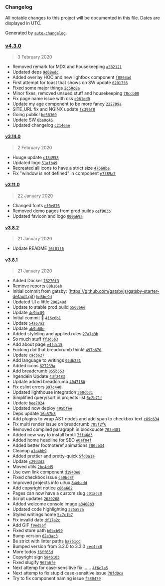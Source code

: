 ### Changelog

All notable changes to this project will be documented in this file. Dates are displayed in UTC.

Generated by [`auto-changelog`](https://github.com/CookPete/auto-changelog).

### [v4.3.0](https://github.com/muuvmuuv/portfolio/compare/v3.14.0...v4.3.0)

> 3 February 2020

- Removed remark for MDX and housekeeping [`a582121`](https://github.com/muuvmuuv/portfolio/commit/a58212142b4380e465b27fbfcb40320ccfac01ad)
- Updated deps [`9d08edc`](https://github.com/muuvmuuv/portfolio/commit/9d08edcfaf79126919a6985dbccdcbc58b26418e)
- Added overlay HOC and new lightbox component [`f0864ad`](https://github.com/muuvmuuv/portfolio/commit/f0864adda103e87dd8e17da7dec11fdaeba400b6)
- First attempt for toast that shows on SW update [`6201756`](https://github.com/muuvmuuv/portfolio/commit/62017568b3f894845cb21cb6aec0457a1394b8c4)
- Fixed some major things [`2c50c8a`](https://github.com/muuvmuuv/portfolio/commit/2c50c8aafea7e26d93902bd5c7c1fdb4bcf45495)
- Minor fixes, removed unsued stuff and housekeeping [`78ccb00`](https://github.com/muuvmuuv/portfolio/commit/78ccb00abcebe7530add85425b6a108ad99bd9f5)
- Fix page name issue with css [`e961ed0`](https://github.com/muuvmuuv/portfolio/commit/e961ed02489a08598035ca2693896a3df0da6ad2)
- Update my age component to be more fancy [`222709a`](https://github.com/muuvmuuv/portfolio/commit/222709a3842b7c66168f38ef32806bae651cadbf)
- SITE_URL fix and NGINX update [`fc396f0`](https://github.com/muuvmuuv/portfolio/commit/fc396f07a3cac1022c7826449e74029740cbfdb0)
- Going public! [`be58360`](https://github.com/muuvmuuv/portfolio/commit/be583607b9877eb61f0ae9a4c26dc0409d7c95ff)
- Update SW [`0ba0c46`](https://github.com/muuvmuuv/portfolio/commit/0ba0c46f5f04192f413ffeca6ce89e8ee6c0edf3)
- Updated changelog [`c214eae`](https://github.com/muuvmuuv/portfolio/commit/c214eaee210d4c8df0b695bbb20cfca7678b2911)

#### [v3.14.0](https://github.com/muuvmuuv/portfolio/compare/v3.11.0...v3.14.0)

> 2 February 2020

- Huuge update [`c134958`](https://github.com/muuvmuuv/portfolio/commit/c134958c1bdccaa9d6e88ffaa832b6710682f913)
- Updated logo [`51afb49`](https://github.com/muuvmuuv/portfolio/commit/51afb49dbaecb8301b590a7897dbab408b525c18)
- Recreated all icons to have a strict size [`47668be`](https://github.com/muuvmuuv/portfolio/commit/47668beafa509fc82460880ea4cb4253ae8ca304)
- Fix "window is not defined" in component [`e7389a7`](https://github.com/muuvmuuv/portfolio/commit/e7389a74ba0112213a74cbe8928dfa10aac0b939)

#### [v3.11.0](https://github.com/muuvmuuv/portfolio/compare/v3.8.2...v3.11.0)

> 22 January 2020

- Changed fonts [`cf0e876`](https://github.com/muuvmuuv/portfolio/commit/cf0e8762ecf66c01cb90465d2ffa3cf1211be3c1)
- Removed demo pages from prod builds [`cef903b`](https://github.com/muuvmuuv/portfolio/commit/cef903b464fdd7f3b47af9459a204ce7e9a1aec9)
- Updated favicon and logo [`000a69a`](https://github.com/muuvmuuv/portfolio/commit/000a69a4d13c08fe92f9ee1e2b5ee0b8afe9ea91)

#### [v3.8.2](https://github.com/muuvmuuv/portfolio/compare/v3.8.1...v3.8.2)

> 21 January 2020

- Update README [`f6f01f6`](https://github.com/muuvmuuv/portfolio/commit/f6f01f6d3e5b5cb22875d975b2b0ecad53c4ccf2)

#### v3.8.1

> 21 January 2020

- Added Docker [`76270f3`](https://github.com/muuvmuuv/portfolio/commit/76270f338de3e944bc763b5ef3a4bc1213e7bcab)
- Remove reports [`88b16eb`](https://github.com/muuvmuuv/portfolio/commit/88b16eb40adafac75d612415e23aac845a9e38f5)
- Initial commit from gatsby: (https://github.com/gatsbyjs/gatsby-starter-default.git) [`bd6bc9d`](https://github.com/muuvmuuv/portfolio/commit/bd6bc9dc6e71316f99fa22c6271b3a6dcdcd602b)
- Updated UI a little [`280248d`](https://github.com/muuvmuuv/portfolio/commit/280248d359c7d6a67dc7dc01d3489687c807818b)
- Update to stable prod build [`5563b6e`](https://github.com/muuvmuuv/portfolio/commit/5563b6e08ddc4795c5088ae3ce065db75bcec27b)
- Update [`4c9bc89`](https://github.com/muuvmuuv/portfolio/commit/4c9bc89cc61a6ced483ec4a729a1c58a75a4377a)
- Initial commit 🎡 [`416c0b1`](https://github.com/muuvmuuv/portfolio/commit/416c0b17dcd408804f1498c3944ffbdb05a20d5a)
- Update [`54a67a2`](https://github.com/muuvmuuv/portfolio/commit/54a67a2f2994adb9ab16621fa6e7828905974c4d)
- Update [`ab9a60e`](https://github.com/muuvmuuv/portfolio/commit/ab9a60eb8155dafb2a2cec2ebdfdf86cb7c1fc6c)
- Added styleling and applied rules [`27a7a3b`](https://github.com/muuvmuuv/portfolio/commit/27a7a3bdac34717566e65e7c0b64690d2c00c291)
- So much stuff [`ff3d5b3`](https://github.com/muuvmuuv/portfolio/commit/ff3d5b3012b169e14c953d9b06b001f704d9e4b7)
- Add about page [`e4fdc15`](https://github.com/muuvmuuv/portfolio/commit/e4fdc15edb1ef9a88c791170d3b96c4e8ecdd528)
- Fucking did that breadcrumb think! [`497b670`](https://github.com/muuvmuuv/portfolio/commit/497b67035735ba79b9b32442acaa4cab1c70f203)
- Update [`cacb627`](https://github.com/muuvmuuv/portfolio/commit/cacb6270a2f0e5c1b33e38298f3eb786c0153c73)
- Add language to writings [`05db231`](https://github.com/muuvmuuv/portfolio/commit/05db2319d37bf805613d566d5c759a46eec1a182)
- Added icons [`627239a`](https://github.com/muuvmuuv/portfolio/commit/627239ad1a5767686148fbb965df2b305ab3ed44)
- Add breadcrumb [`855b553`](https://github.com/muuvmuuv/portfolio/commit/855b5538303709737a73a65c4613b0b6f02ac857)
- Irgendein Update [`4df2483`](https://github.com/muuvmuuv/portfolio/commit/4df2483c364f3d520c373b334ae8c7d4d28791c4)
- Update added breadcrumb [`4047160`](https://github.com/muuvmuuv/portfolio/commit/40471606398137e715756abf84e1d7d767f34165)
- Fix eslint errors [`997c440`](https://github.com/muuvmuuv/portfolio/commit/997c440a30dd48c8e201b4a0ca4d7019b38ed21e)
- Updated lighthouse integration [`360cb31`](https://github.com/muuvmuuv/portfolio/commit/360cb31532408fd8df52f9ad0b165ceaa9f9ee60)
- Simplified query/sort in projects list [`6c2b71f`](https://github.com/muuvmuuv/portfolio/commit/6c2b71f1c37d8f16ff2e54707ec5321cc39b3d1f)
- Update [`bee7024`](https://github.com/muuvmuuv/portfolio/commit/bee7024f5b126278e6d70dc02fe454f84928a1d0)
- Updated now deploy [`495bfee`](https://github.com/muuvmuuv/portfolio/commit/495bfee2df01d7843dd4d65a79b95ecff4c53632)
- Deps update [`16a57b8`](https://github.com/muuvmuuv/portfolio/commit/16a57b806d0d7ab8899cc2bb6019762b62a1ebfd)
- Add plugins to wrap AST nodes and add span to checkbox text [`c89c634`](https://github.com/muuvmuuv/portfolio/commit/c89c6341f2cdbe08b880314e609b1ac512bced99)
- Fix multi render issue on breadcrumb [`785f2f6`](https://github.com/muuvmuuv/portfolio/commit/785f2f646926c60d02a76d0124fd62cd8a70437a)
- Removed compiled paragraph in blockquote [`703e381`](https://github.com/muuvmuuv/portfolio/commit/703e381e51e8d2b6f5d965d36abe445941da1ca0)
- Added new way to install brotli [`7ffa6d3`](https://github.com/muuvmuuv/portfolio/commit/7ffa6d3f21da77b51d03e548a3c720c27809d74b)
- Added home headline for SEO [`e0af04f`](https://github.com/muuvmuuv/portfolio/commit/e0af04f5dfbfb082092546e539d66ea87025506f)
- Added better footnoteref animations [`f80cb34`](https://github.com/muuvmuuv/portfolio/commit/f80cb34d1894a4ab2798686d3e285b4577fd7e3a)
- Cleanup [`a1a4bb9`](https://github.com/muuvmuuv/portfolio/commit/a1a4bb973c55c3e0e7cf10b3042deb9f458bcd73)
- Added prettier and pretty-quick [`5fd3a1a`](https://github.com/muuvmuuv/portfolio/commit/5fd3a1a808840bfc260bfe49a3ca9ae859583e2a)
- Update [`c29d3d3`](https://github.com/muuvmuuv/portfolio/commit/c29d3d31aed0f05e0cb6833e56ada2e721abe813)
- Moved utils [`2bc4dd5`](https://github.com/muuvmuuv/portfolio/commit/2bc4dd535c2f20dc95de79b80f3ac6595f8d80e5)
- Use own link component [`d1943e8`](https://github.com/muuvmuuv/portfolio/commit/d1943e8fd9b11a135d7c5e81c5fdc22543d0becb)
- Fixed checkbox issue [`ca0bc8f`](https://github.com/muuvmuuv/portfolio/commit/ca0bc8f952f5c18c5c83ce9cf1643faf718229df)
- Improved projects info ui/ux [`84ebadd`](https://github.com/muuvmuuv/portfolio/commit/84ebadd5c82335efd9b34329887b019394287985)
- Add copyright notice [`c86a662`](https://github.com/muuvmuuv/portfolio/commit/c86a6622fb83cea6afaf0cb7a23e930aabba58fe)
- Pages can now have a custom slug [`c01acc0`](https://github.com/muuvmuuv/portfolio/commit/c01acc0ed62262ceaa0da84d0480b5e47597c9ed)
- Script updates [`2639268`](https://github.com/muuvmuuv/portfolio/commit/2639268548f0a0cc3fccd6c5a0169a2e3f35ff66)
- Added welcome console image [`a3408b3`](https://github.com/muuvmuuv/portfolio/commit/a3408b3153eda1a8a34a55cb57026cf32b9eb73d)
- Updated code highlighting [`325a52a`](https://github.com/muuvmuuv/portfolio/commit/325a52aaae80d62587b3741dba9225f8efac6573)
- Styled writings home [`5c7c1b7`](https://github.com/muuvmuuv/portfolio/commit/5c7c1b7e9ebd40da462ec667636c4a2503dbd556)
- Fix invalid date [`df17a2c`](https://github.com/muuvmuuv/portfolio/commit/df17a2ce49e56145e26bfd38581f09c1afe126d7)
- Add GIF [`f9ed55f`](https://github.com/muuvmuuv/portfolio/commit/f9ed55ff7ca2db6dc56f8c46a6033230d102e885)
- Fixed store path [`b0bcb99`](https://github.com/muuvmuuv/portfolio/commit/b0bcb99919b8529b9eb574e7491d457f3319dd62)
- Bump version [`62e3ac3`](https://github.com/muuvmuuv/portfolio/commit/62e3ac3e11a72150f344b895d6ab61f013eac5d9)
- Be strict with linter paths [`ba751cd`](https://github.com/muuvmuuv/portfolio/commit/ba751cd3af78c2fe460e0e2160e3b789c96db084)
- Bumped version from 3.2.0 to 3.3.0 [`cec4cc8`](https://github.com/muuvmuuv/portfolio/commit/cec4cc898182d63b2fd7bca50b425255a4fb8235)
- More todos [`f6ff65d`](https://github.com/muuvmuuv/portfolio/commit/f6ff65df011854d75fd14cb9284ab46e48543a9c)
- Copyright sign [`584b103`](https://github.com/muuvmuuv/portfolio/commit/584b103f6ed427bd1c1d262b1edaab26063f7e75)
- Fixed slugify [`967a6fe`](https://github.com/muuvmuuv/portfolio/commit/967a6fee5517e39822e9198e1350fdf0738b75ba)
- Next attemp for case-sensitive fix ...... [`4f6c7a5`](https://github.com/muuvmuuv/portfolio/commit/4f6c7a576f0630be7cccfff4fc3f2e2a1885d5f3)
- Next attemp to fix stupid case-sensitive issue [`78fd0ca`](https://github.com/muuvmuuv/portfolio/commit/78fd0cad9f830ff88af5fc8357e794bb81132f04)
- Try to fix component naming issue [`f580470`](https://github.com/muuvmuuv/portfolio/commit/f5804701301e158215d83a609e6ad1427e4173f3)
